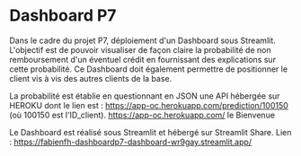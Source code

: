 # Dashboard P7

Dans le cadre du projet P7, déploiement d'un Dashboard sous Streamlit. L'objectif est de pouvoir visualiser de façon claire la probabilité de non remboursement d'un éventuel crédit en fournissant des explications sur cette probabilité. Ce Dashboard doit également permettre de positionner le client vis à vis des autres clients de la base.

La probabilité est établie en questionnant en JSON une API hébergée sur HEROKU dont le lien est : https://app-oc.herokuapp.com/prediction/100150 (où 100150 est l'ID_client). https://app-oc.herokuapp.com/ le Bienvenue

Le Dashboard est réalisé sous Streamlit et hébergé sur Streamlit Share. Lien : https://fabienfh-dashboardp7-dashboard-wr9gay.streamlit.app/
